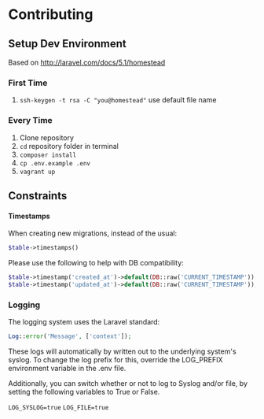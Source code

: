 # Contributing

## Setup Dev Environment
Based on http://laravel.com/docs/5.1/homestead

### First Time
1. `ssh-keygen -t rsa -C "you@homestead"` use default file name

### Every Time
1. Clone repository
2. `cd` repository folder in terminal
3. `composer install`
4. `cp .env.example .env`
5. `vagrant up`

## Constraints

#### Timestamps
When creating new migrations, instead of the usual:
```php
$table->timestamps()
```
Please use the following to help with DB compatibility:
 ```php
 $table->timestamp('created_at')->default(DB::raw('CURRENT_TIMESTAMP'));
 $table->timestamp('updated_at')->default(DB::raw('CURRENT_TIMESTAMP'));
 ```

### Logging
The logging system uses the Laravel standard:

```php
Log::error('Message', ['context']);
```

These logs will automatically by written out to the underlying system's syslog. To change the log prefix for this,
override the LOG_PREFIX environment variable in the .env file.

Additionally, you can switch whether or not to log to Syslog and/or file, by setting the following variables to True or False.

`LOG_SYSLOG=true`
`LOG_FILE=true`

